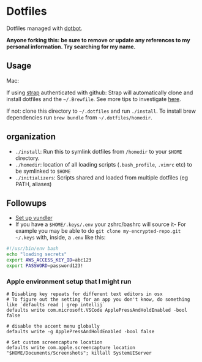 # Dotfiles

Dotfiles managed with [dotbot](/Users/eriks/.dotfiles/README.md).

**Anyone forking this: be sure to remove or update any references to my personal
information. Try searching for my name.**

## Usage

Mac:

If using [strap](https://github.com/MikeMcQuaid/strap) authenticated with
github: Strap will automatically clone and install dotfiles and the
`~/.Brewfile`. See more tips to investigate
[here](https://gist.github.com/ChristopherA/a579274536aab36ea9966f301ff14f3f).

If not: clone this directory to `~/.dotfiles` and run `./install`. To install
brew dependencies run `brew bundle` from `~/.dotfiles/homedir`.

## organization

- `./install`: Run this to symlink dotfiles from `/homedir` to your `$HOME`
  directory.
- `./homedir`: location of all loading scripts (`.bash_profile`, `.vimrc` etc)
  to be symlinked to `$HOME`
- `./initializers`: Scripts shared and loaded from multiple dotfiles (eg PATH,
  aliases)

## Followups

- [Set up vundler](https://github.com/VundleVim/Vundle.vim)
- If you have a `$HOME/.keys/.env` your zshrc/bashrc will source it- For example
  you may be able to do `git clone my-encrypted-repo.git ~/.keys` with, inside,
  a `.env` like this:

```sh
#!/usr/bin/env bash
echo "loading secrets"
export AWS_ACCESS_KEY_ID=abc123
export PASSWORD=password123!
```

### Apple environment setup that I might run

```
# Disabling key repeats for different text editors in osx
# To figure out the setting for an app you don't know, do something like `defaults read | grep intellij`
defaults write com.microsoft.VSCode ApplePressAndHoldEnabled -bool false

# disable the accent menu globally
defaults write -g ApplePressAndHoldEnabled -bool false

# Set custom screencapture location
defaults write com.apple.screencapture location "$HOME/Documents/Screenshots"; killall SystemUIServer
```
